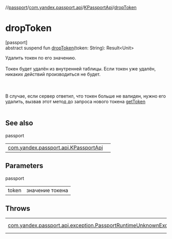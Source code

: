 //[passport](../../../index.md)/[com.yandex.passport.api](../index.md)/[KPassportApi](index.md)/[dropToken](drop-token.md)

# dropToken

[passport]\
abstract suspend fun [dropToken](drop-token.md)(token: String): Result&lt;Unit&gt;

Удалить токен по его значению.<br></br> Токен будет удалён из внутренней таблицы. Если токен уже удалён, никаких действий производиться не будет.<br></br><br></br> В случае, если сервер ответил, что токен больше не валиден, нужно его удалить, вызвав этот метод до запроса нового токена [getToken](get-token.md)<br></br>

## See also

passport

| | |
|---|---|
| [com.yandex.passport.api.KPassportApi](get-token.md) |  |

## Parameters

passport

| | |
|---|---|
| token | значение токена |

## Throws

| | |
|---|---|
| [com.yandex.passport.api.exception.PassportRuntimeUnknownException](../../com.yandex.passport.api.exception/-passport-runtime-unknown-exception/index.md) | внутренняя ошибка |
